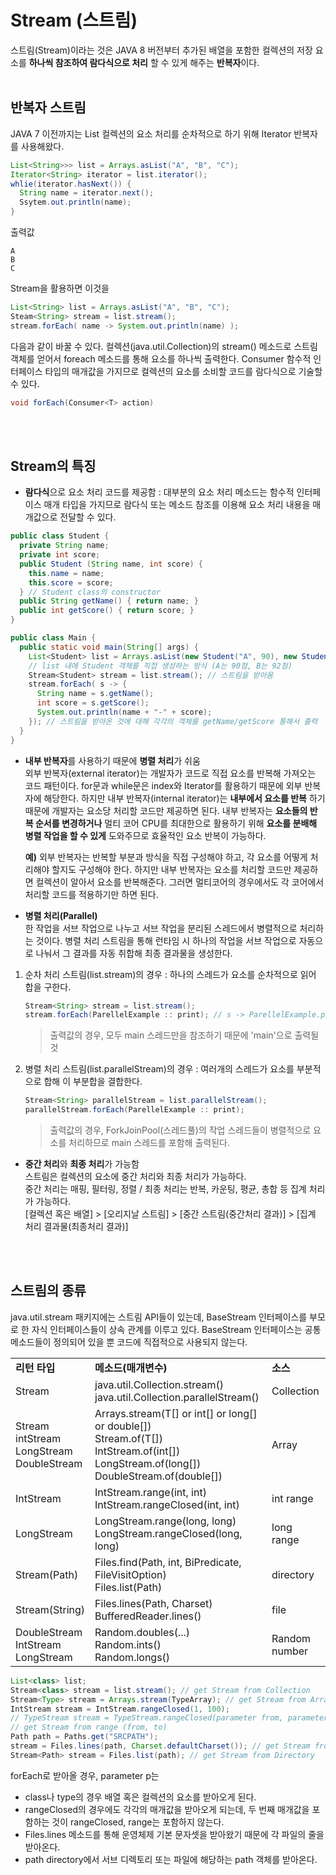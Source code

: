 # Stream (스트림)
스트림(Stream)이라는 것은 JAVA 8 버전부터 추가된 배열을 포함한 컬렉션의 저장 요소를 **하나씩 참조하여 람다식으로 처리**
할 수 있게 해주는 **반복자**&ZeroWidthSpace;이다.
<br>
<br>

## 반복자 스트림
JAVA 7 이전까지는 List<String> 컬렉션의 요소 처리를 순차적으로 하기 위해 Iterator 반복자를 사용해왔다.
```JAVA
List<String>>> list = Arrays.asList("A", "B", "C");
Iterator<String> iterator = list.iterator();
whlie(iterator.hasNext()) {
  String name = iterator.next();
  Ssytem.out.println(name);
}
```
출력값
```
A
B
C
```
Stream을 활용하면 이것을
```JAVA
List<String> list = Arrays.asList("A", "B", "C");
Steam<String> stream = list.stream();
stream.forEach( name -> System.out.println(name) );
```
다음과 같이 바꿀 수 있다. 컬렉션(java.util.Collection)의 stream() 메소드로 스트림 객체를 얻어서 foreach 메소드를
통해 요소를 하나씩 출력한다. Consumer 함수적 인터페이스 타입의 매개값을 가지므로 컬렉션의 요소를 소비할 코드를 
람다식으로 기술할 수 있다.
```JAVA
void forEach(Consumer<T> action)
```
<br>
<br>

## Stream의 특징
- **람다식**으로 요소 처리 코드를 제공함 : 대부분의 요소 처리 메소드는 함수적 인터페이스 매개 타입을 가지므로 람다식
또는 메소드 참조를 이용해 요소 처리 내용을 매개값으로 전달할 수 있다.
```JAVA
public class Student {
  private String name;
  private int score;
  public Student (String name, int score) {
    this.name = name;
    this.score = score;
  } // Student class의 constructor
  public String getName() { return name; }
  public int getScore() { return score; }
}

public class Main {
  public static void main(String[] args) {
    List<Student> list = Arrays.asList(new Student("A", 90), new Student("B", 92));
    // list 내에 Student 객체를 직접 생성하는 방식 (A는 90점, B는 92점)
    Stream<Student> stream = list.stream(); // 스트림을 받아옴
    stream.forEach( s -> {
      String name = s.getName();
      int score = s.getScore();
      System.out.println(name + "-" + score);
    }); // 스트림을 받아온 것에 대해 각각의 객체를 getName/getScore 통해서 출력
  }
}
```
- **내부 반복자**를 사용하기 때문에 **병렬 처리**가 쉬움   
외부 반복자(external iterator)는 개발자가 코드로 직접 요소를 반복해 가져오는 코드 패턴이다. for문과 while문은 index와
Iterator를 활용하기 때문에 외부 반복자에 해당한다. 하지만 내부 반복자(internal iterator)는 **내부에서 요소를 반복**
하기 때문에 개발자는 요소당 처리할 코드만 제공하면 된다. 내부 반복자는 **요소들의 반복 순서를 변경하거나** 멀티 코어
CPU를 최대한으로 활용하기 위해 **요소를 분배해 병렬 작업을 할 수 있게** 도와주므로 효율적인 요소 반복이 가능하다.

  **예)** 외부 반복자는 반복할 부분과 방식을 직접 구성해야 하고, 각 요소를 어떻게 처리해야 할지도 구성해야 한다.
  하지만 내부 반복자는 요소를 처리할 코드만 제공하면 컬렉션이 알아서 요소를 반복해준다. 그러면 멀티코어의 경우에서도
  각 코어에서 처리할 코드를 적용하기만 하면 된다.

- **병렬 처리(Parallel)**   
한 작업을 서브 작업으로 나누고 서브 작업을 분리된 스레드에서 병렬적으로 처리하는 것이다. 병렬 처리 스트림을 통해
런타임 시 하나의 작업을 서브 작업으로 자동으로 나눠서 그 결과를 자동 취합해 최종 결과물을 생성한다.
1) 순차 처리 스트림(list.stream)의 경우 : 하나의 스레드가 요소를 순차적으로 읽어 합을 구한다.
   ```JAVA
   Stream<String> stream = list.stream();
   stream.forEach(ParellelExample :: print); // s -> ParellelExample.print(s)와 동일
   ```
   > 출력값의 경우, 모두 main 스레드만을 참조하기 때문에 'main'으로 출력될 것
2) 병렬 처리 스트림(list.parallelStream)의 경우 : 여러개의 스레드가 요소를 부분적으로 합해 이 부분합을 결합한다.
   ```JAVA
   Stream<String> parallelStream = list.parallelStream();
   parallelStream.forEach(ParellelExample :: print);
   ```
   > 출력값의 경우, ForkJoinPool(스레드풀)의 작업 스레드들이 병렬적으로 요소를 처리하므로 main 스레드를 포함해 출력된다.

- **중간 처리**와 **최종 처리**가 가능함   
  스트림은 컬렉션의 요소에 중간 처리와 최종 처리가 가능하다.   
  중간 처리는 매핑, 필터링, 정렬 / 최종 처리는 반복, 카운팅, 평균, 총합 등 집계 처리가 가능하다.   
  [컬렉션 혹은 배열] > [오리지날 스트림] > [중간 스트림(중간처리 결과)] > [집계 처리 결과물(최종처리 결과)]
<br>
<br>

## 스트림의 종류
java.util.stream 패키지에는 스트림 API들이 있는데, BaseStream 인터페이스를 부모로 한 자식 인터페이스들이 상속 관계를
이루고 있다. BaseStream 인터페이스는 공통 메소드들이 정의되어 있을 뿐 코드에 직접적으로 사용되지 않는다.

<table width = 100%>
  <tr>
    <td><strong>리턴 타입</strong></td>
    <td><strong>메소드(매개변수)</strong></td>
    <td><strong>소스</strong></td>
  </tr>
  <tr>
    <td>Stream</td>
    <td>java.util.Collection.stream()<br>
        java.util.Collection.parallelStream()</td>
    <td>Collection</td>
  </tr>
  <tr>
    <td>Stream<br>
        intStream<br>
        LongStream<br>
        DoubleStream</td>
    <td>Arrays.stream(T[] or int[] or long[] or double[])<br>
        Stream.of(T[])<br> 
        IntStream.of(int[])<br>
        LongStream.of(long[])<br> 
        DoubleStream.of(double[])</td>
    <td>Array</td>
  </tr>
  <tr>
    <td>IntStream</td>
    <td>IntStream.range(int, int)<br>
        IntStream.rangeClosed(int, int)</td>
    <td>int range</td>
  </tr>
  <tr>
    <td>LongStream</td>
    <td>LongStream.range(long, long)<br>
        LongStream.rangeClosed(long, long)</td>
    <td>long range</td>
  </tr>
  <tr>
    <td>Stream(Path)</td>
    <td>Files.find(Path, int, BiPredicate, FileVisitOption)<br>
        Files.list(Path)</td>
    <td>directory</td>
  </tr>
  <tr>
    <td>Stream(String)</td>
    <td>Files.lines(Path, Charset)<br>
        BufferedReader.lines()</td>
    <td>file</td>
  </tr>
  <tr>
    <td>DoubleStream<br>
        IntStream<br>
        LongStream</td>
    <td>Random.doubles(...)<br>
        Random.ints()<br>
        Random.longs()</td>
    <td>Random number</td>
  </tr>
</table>

```JAVA
List<class> list;
Stream<class> stream = list.stream(); // get Stream from Collection
Stream<Type> stream = Arrays.stream(TypeArray); // get Stream from Array
IntStream stream = IntStream.rangeClosed(1, 100);
// TypeStream stream = TypeStream.rangeClosed(parameter from, parameter  to);
// get Stream from range (from, to)
Path path = Paths.get("SRCPATH");
stream = Files.lines(path, Charset.defaultCharset()); // get Stream from File
Stream<Path> stream = Files.list(path); // get Stream from Directory
```

forEach로 받아올 경우, parameter p는
- class나 type의 경우 배열 혹은 컬렉션의 요소를 받아오게 된다.
- rangeClosed의 경우에도 각각의 매개값을 받아오게 되는데, 두 번째 매개값을 포함하는 것이 rangeClosed, range는 포함하지 않는다.
- Files.lines 메소드를 통해 운영체제 기본 문자셋을 받아왔기 때문에 각 파일의 줄을 받아온다.
- path directory에서 서브 디렉토리 또는 파일에 해당하는 path 객체를 받아온다.
